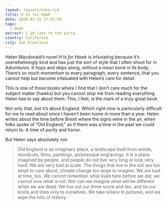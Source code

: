 ```yaml
---
layout: layouts/note.njk
title: H Is for Hawk
date: 2020-02-25 17:52:50
tags:
  - book
extract: I am late to the party.
country: California
city: San Francisco
---
```


Helen Macdonald’s novel _H Is for Hawk_ is infuriating because it’s overwhelmingly kind and has just the sort of style that I often shoot for in _Adventures_. It hops and skips along, without a mean bone in its body. There’s so much momentum to every paragraph, every sentence, that you cannot help but become infatuated with Helen’s care for detail.

This is one of those books where I find that I don’t care much for the subject matter (hawks) but you cannot stop me from reading everything Helen has to say about them. This, I feel, is the mark of a truly great book.

Not only that, but it’s about England. Which right now is particularly difficult for me to read about since I haven’t been home in more than a year. Helen writes about the time before Brexit where the signs were in the air, when folks spoke of “Old England,” as if there was a time in the past we could return to. A time of purity and honor.

But Helen says absolutely not:

> Old England is an imaginary place, a landscape built from words, woodcuts, films, paintings, picturesque engravings. It is a place imagined by people, and people do not live very long or look very hard. We are very bad at scale. The things that live in the soil are too small to care about; climate change too large to imagine. We are bad at time, too. We cannot remember what lived here before we did; we cannot love what is not. Nor can we imagine what will be different when we are dead. We live out our three score and ten, and tie our knots and lines only to ourselves. We take solace in pictures, and we wipe the hills of history.
